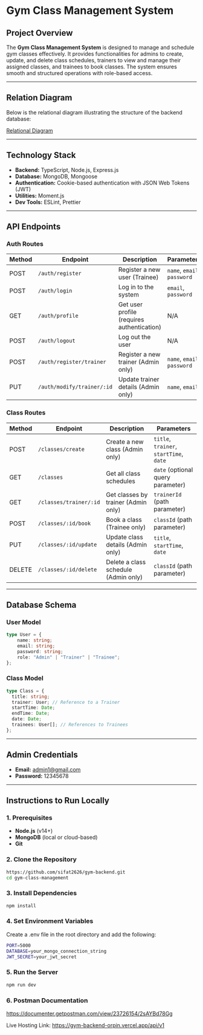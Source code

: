 # **Gym Class Management System**

## **Project Overview**
The **Gym Class Management System** is designed to manage and schedule gym classes effectively. It provides functionalities for admins to create, update, and delete class schedules, trainers to view and manage their assigned classes, and trainees to book classes. The system ensures smooth and structured operations with role-based access.

---

## **Relation Diagram**
Below is the relational diagram illustrating the structure of the backend database:

[Relational Diagram](https://ibb.co/6wzFpN7)  


---

## **Technology Stack**
- **Backend:** TypeScript, Node.js, Express.js
- **Database:** MongoDB, Mongoose
- **Authentication:** Cookie-based authentication with JSON Web Tokens (JWT)
- **Utilities:** Moment.js
- **Dev Tools:** ESLint, Prettier

---

## **API Endpoints**

### **Auth Routes**
| Method | Endpoint                   | Description                              | Parameters                            |
|--------|----------------------------|------------------------------------------|----------------------------------------|
| POST   | `/auth/register`           | Register a new user (Trainee)            | `name`, `email`, `password`            |
| POST   | `/auth/login`              | Log in to the system                     | `email`, `password`                    |
| GET    | `/auth/profile`            | Get user profile (requires authentication) | N/A                                  |
| POST   | `/auth/logout`             | Log out the user                         | N/A                                    |
| POST   | `/auth/register/trainer`   | Register a new trainer (Admin only)      | `name`, `email`, `password`            |
| PUT    | `/auth/modify/trainer/:id` | Update trainer details (Admin only)      | `name`, `email`                        |

### **Class Routes**
| Method | Endpoint                   | Description                              | Parameters                            |
|--------|----------------------------|------------------------------------------|----------------------------------------|
| POST   | `/classes/create`          | Create a new class (Admin only)          | `title`, `trainer`, `startTime`, `date` |
| GET    | `/classes`                 | Get all class schedules                  | `date` (optional query parameter)      |
| GET    | `/classes/trainer/:id`     | Get classes by trainer (Admin only)      | `trainerId` (path parameter)           |
| POST   | `/classes/:id/book`        | Book a class (Trainee only)              | `classId` (path parameter)             |
| PUT    | `/classes/:id/update`      | Update class details (Admin only)        | `title`, `startTime`, `date`           |
| DELETE | `/classes/:id/delete`      | Delete a class schedule (Admin only)     | `classId` (path parameter)             |

---

## **Database Schema**

### **User Model**
```typescript
type User = {
    name: string;
    email: string;
    password: string;
    role: "Admin" | "Trainer" | "Trainee";
};
```

### **Class Model**

```typescript
type Class = {
  title: string;
  trainer: User; // Reference to a Trainer
  startTime: Date;
  endTime: Date;
  date: Date;
  trainees: User[]; // References to Trainees
};
```

---

## **Admin Credentials**
- **Email:** admin1@gmail.com
- **Password:** 12345678

---

## **Instructions to Run Locally**

### **1. Prerequisites**
- **Node.js** (v14+)
- **MongoDB** (local or cloud-based)
- **Git**

### **2. Clone the Repository**
```bash
https://github.com/sifat2626/gym-backend.git
cd gym-class-management
```

### **3. Install Dependencies**
```bash
npm install
```

### **4. Set Environment Variables**

Create a .env file in the root directory and add the following:

```bash
PORT=5000
DATABASE=your_mongo_connection_string
JWT_SECRET=your_jwt_secret
```

### **5. Run the Server**

```bash
npm run dev
```

### **6. Postman Documentation**
https://documenter.getpostman.com/view/23726154/2sAYBd78Gg

Live Hosting Link:
https://gym-backend-orpin.vercel.app/api/v1
